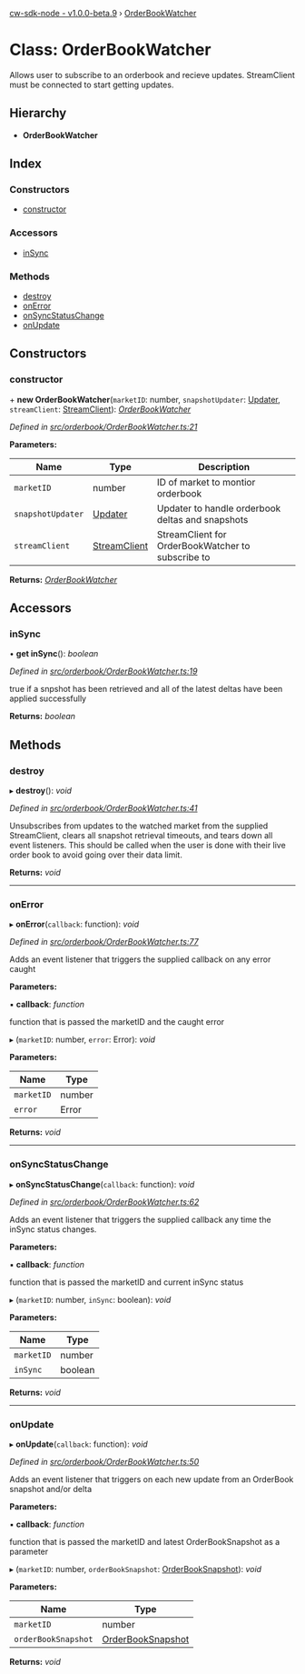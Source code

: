 [cw-sdk-node - v1.0.0-beta.9](../README.md) › [OrderBookWatcher](orderbookwatcher.md)

# Class: OrderBookWatcher

Allows user to subscribe to an orderbook and recieve updates. StreamClient must be
connected to start getting updates.

## Hierarchy

* **OrderBookWatcher**

## Index

### Constructors

* [constructor](orderbookwatcher.md#constructor)

### Accessors

* [inSync](orderbookwatcher.md#insync)

### Methods

* [destroy](orderbookwatcher.md#destroy)
* [onError](orderbookwatcher.md#onerror)
* [onSyncStatusChange](orderbookwatcher.md#onsyncstatuschange)
* [onUpdate](orderbookwatcher.md#onupdate)

## Constructors

###  constructor

\+ **new OrderBookWatcher**(`marketID`: number, `snapshotUpdater`: [Updater](updater.md), `streamClient`: [StreamClient](streamclient.md)): *[OrderBookWatcher](orderbookwatcher.md)*

*Defined in [src/orderbook/OrderBookWatcher.ts:21](https://github.com/cryptowatch/cw-sdk-node/blob/master/src/orderbook/OrderBookWatcher.ts#L21)*

**Parameters:**

Name | Type | Description |
------ | ------ | ------ |
`marketID` | number | ID of market to montior orderbook |
`snapshotUpdater` | [Updater](updater.md) | Updater to handle orderbook deltas and snapshots |
`streamClient` | [StreamClient](streamclient.md) | StreamClient for OrderBookWatcher to subscribe to  |

**Returns:** *[OrderBookWatcher](orderbookwatcher.md)*

## Accessors

###  inSync

• **get inSync**(): *boolean*

*Defined in [src/orderbook/OrderBookWatcher.ts:19](https://github.com/cryptowatch/cw-sdk-node/blob/master/src/orderbook/OrderBookWatcher.ts#L19)*

true if a snpshot has been retrieved and all of the latest deltas have been applied successfully

**Returns:** *boolean*

## Methods

###  destroy

▸ **destroy**(): *void*

*Defined in [src/orderbook/OrderBookWatcher.ts:41](https://github.com/cryptowatch/cw-sdk-node/blob/master/src/orderbook/OrderBookWatcher.ts#L41)*

Unsubscribes from updates to the watched market from the supplied StreamClient,
clears all snapshot retrieval timeouts, and tears down all event listeners.
This should be called when the user is done with their live order book to avoid going over
their data limit.

**Returns:** *void*

___

###  onError

▸ **onError**(`callback`: function): *void*

*Defined in [src/orderbook/OrderBookWatcher.ts:77](https://github.com/cryptowatch/cw-sdk-node/blob/master/src/orderbook/OrderBookWatcher.ts#L77)*

Adds an event listener that triggers the supplied callback on any error caught

**Parameters:**

▪ **callback**: *function*

function that is passed the marketID and the caught error

▸ (`marketID`: number, `error`: Error): *void*

**Parameters:**

Name | Type |
------ | ------ |
`marketID` | number |
`error` | Error |

**Returns:** *void*

___

###  onSyncStatusChange

▸ **onSyncStatusChange**(`callback`: function): *void*

*Defined in [src/orderbook/OrderBookWatcher.ts:62](https://github.com/cryptowatch/cw-sdk-node/blob/master/src/orderbook/OrderBookWatcher.ts#L62)*

Adds an event listener that triggers the supplied callback any time the inSync status changes.

**Parameters:**

▪ **callback**: *function*

function that is passed the marketID and current inSync status

▸ (`marketID`: number, `inSync`: boolean): *void*

**Parameters:**

Name | Type |
------ | ------ |
`marketID` | number |
`inSync` | boolean |

**Returns:** *void*

___

###  onUpdate

▸ **onUpdate**(`callback`: function): *void*

*Defined in [src/orderbook/OrderBookWatcher.ts:50](https://github.com/cryptowatch/cw-sdk-node/blob/master/src/orderbook/OrderBookWatcher.ts#L50)*

Adds an event listener that triggers on each new update from an OrderBook snapshot and/or delta

**Parameters:**

▪ **callback**: *function*

function that is passed the marketID and latest OrderBookSnapshot as a parameter

▸ (`marketID`: number, `orderBookSnapshot`: [OrderBookSnapshot](../interfaces/orderbooksnapshot.md)): *void*

**Parameters:**

Name | Type |
------ | ------ |
`marketID` | number |
`orderBookSnapshot` | [OrderBookSnapshot](../interfaces/orderbooksnapshot.md) |

**Returns:** *void*
